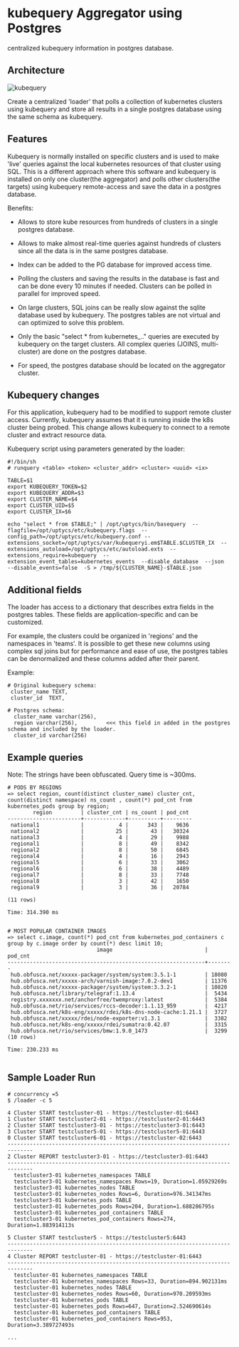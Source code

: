 # kubequery Aggregator using Postgres
centralized kubequery information in postgres database.

## Architecture

![kubequery](https://user-images.githubusercontent.com/10535265/191093727-a8a16f20-e7da-4b90-ac70-16cd8d67d2d4.png)

Create a centralized 'loader' that polls a collection of kubernetes clusters using kubequery and store all results in a single
postgres database using the same schema as kubequery. 


## Features

Kubequery is normally installed on specific clusters and is used to make 'live' queries against the local kubernetes resources of that cluster using SQL.
This is a different approach where this software and kubequery is installed on only one cluster(the aggregator) and polls other clusters(the targets) 
using kubequery remote-access and save the data in a postgres database. 

Benefits:

- Allows to store kube resources from hundreds of clusters in a single postgres database.
- Allows to make almost real-time queries against hundreds of clusters since all the data is in the same postgres database.
- Index can be added to the PG database for improved access time. 
- Polling the clusters and saving the results in the database is fast and can be done every 10 minutes if needed. Clusters can be polled in parallel for improved speed. 
- On large clusters, SQL joins can be really slow against the sqlite database used by kubequery. The postgres tables are not virtual and can optimized to solve this problem.

- Only the basic "select * from kubernetes_.." queries are executed by kubequery on the target clusters. All complex queries (JOINS, multi-cluster) are done on the postgres database.
- For speed, the postgres database should be located on the aggregator cluster.


## Kubequery changes

For this application, kubequery had to be modified to support remote cluster access. Currently, kubequery assumes that it is running
inside the k8s cluster being probed. This change allows kubequery to connect to a remote cluster  and extract resource data.

Kubequery script using parameters generated by the loader:

```
#!/bin/sh
# runquery <table> <token> <cluster_addr> <cluster> <uuid> <ix>

TABLE=$1
export KUBEQUERY_TOKEN=$2
export KUBEQUERY_ADDR=$3
export CLUSTER_NAME=$4
export CLUSTER_UID=$5
export CLUSTER_IX=$6

echo "select * from $TABLE;" | /opt/uptycs/bin/basequery  --flagfile=/opt/uptycs/etc/kubequery.flags  --config_path=/opt/uptycs/etc/kubequery.conf --extensions_socket=/opt/uptycs/var/kubequeryi.em$TABLE.$CLUSTER_IX  --extensions_autoload=/opt/uptycs/etc/autoload.exts  --extensions_require=kubequery  --extension_event_tables=kubernetes_events  --disable_database  --json  --disable_events=false  -S > /tmp/${CLUSTER_NAME}-$TABLE.json

```

## Additional fields

The loader has access to a dictionary that describes extra fields in the postgres tables. 
These fields are application-specific and can be customized.

For example, the clusters could be organized in 'regions' and the namespaces in 'teams'. It is possible to get these new columns using complex sql joins but for performance and ease of use, the postgres tables can be denormalized and these columns added after their parent. 

Example:
``` 
# Original kubequery schema:
 cluster_name TEXT,
 cluster_id  TEXT,

# Postgres schema:
  cluster_name varchar(256),
  region varchar(256),         <<< this field in added in the postgres schema and included by the loader.
  cluster_id varchar(256)
```


## Example queries

Note: The strings have been obfuscated. Query time is ~300ms.

```
# PODS BY REGIONS
=> select region, count(distinct cluster_name) cluster_cnt, count(distinct namespace) ns_count , count(*) pod_cnt from kubernetes_pods group by region;
        region         | cluster_cnt | ns_count | pod_cnt 
-----------------------+-------------+----------+---------
 national1             |           4 |      343 |    9636
 national2             |          25 |       43 |   30324
 national3             |           4 |       29 |    9988
 regional1             |           8 |       49 |    8342
 regional2             |           8 |       50 |    6845
 regional4             |           4 |       16 |    2943
 regional5             |           6 |       33 |    3062
 regional6             |           6 |       38 |    4489
 regional7             |           8 |       33 |    7748
 regional8             |           3 |       42 |    1650
 regional9             |           3 |       36 |   20784

(11 rows)

Time: 314.390 ms


# MOST POPULAR CONTAINER IMAGES
=> select c.image, count(*) pod_cnt from kubernetes_pod_containers c group by c.image order by count(*) desc limit 10;
                            image                             | pod_cnt
--------------------------------------------------------------+--------
 hub.obfusca.net/xxxxx-packager/system/system:3.5.1-1         | 18080
 hub.obfusca.net/xxxxx-arch/varnish-image:7.0.2-dev1          | 11376
 hub.obfusca.net/xxxxx-packager/system/system:3.3.2-1         | 10820
 hub.obfusca.net/library/telegraf:1.13.4                      |  5434
 registry.xxxxxxx.net/anchorfree/twemproxy:latest             |  5384
 hub.obfusca.net/rio/services/rccs-decoder:1.1.13_959         |  4217
 hub.obfusca.net/k8s-eng/xxxxx/rdei/k8s-dns-node-cache:1.21.1 |  3727
 hub.obfusca.net/xxxxx/rdei/node-exporter:v1.3.1              |  3382
 hub.obfusca.net/k8s-eng/xxxxx/rdei/sumatra:0.42.07           |  3315
 hub.obfusca.net/rio/services/bmw:1.9.0_1473                  |  3299
(10 rows)

Time: 230.233 ms
 
```


## Sample Loader Run

```
# concurrency =5
$ /loader -c 5 

4 Cluster START testcluster-01 - https://testcluster-01:6443 
1 Cluster START testcluster2-01 - https://testcluster2-01:6443 
2 Cluster START testcluster3-01 - https://testcluster3-01:6443 
3 Cluster START testcluster5-01 - https://testcluster5-01:6443 
0 Cluster START testcluster6-01 - https://testcluster-02:6443 
------------------------------------------------------------------------------
2 Cluster REPORT testcluster3-01 - https://testcluster3-01:6443 
------------------------------------------------------------------------------
  testcluster3-01 kubernetes_namespaces TABLE
  testcluster3-01 kubernetes_namespaces Rows=19, Duration=1.05929269s
  testcluster3-01 kubernetes_nodes TABLE
  testcluster3-01 kubernetes_nodes Rows=6, Duration=976.341347ms
  testcluster3-01 kubernetes_pods TABLE
  testcluster3-01 kubernetes_pods Rows=204, Duration=1.688286795s
  testcluster3-01 kubernetes_pod_containers TABLE
  testcluster3-01 kubernetes_pod_containers Rows=274, Duration=1.883914113s

5 Cluster START testcluster5 - https://testcluster5:6443 
------------------------------------------------------------------------------
4 Cluster REPORT testcluster-01 - https://testcluster-01:6443 
------------------------------------------------------------------------------
  testcluster-01 kubernetes_namespaces TABLE
  testcluster-01 kubernetes_namespaces Rows=33, Duration=894.902131ms
  testcluster-01 kubernetes_nodes TABLE
  testcluster-01 kubernetes_nodes Rows=60, Duration=970.209593ms
  testcluster-01 kubernetes_pods TABLE
  testcluster-01 kubernetes_pods Rows=647, Duration=2.524690614s
  testcluster-01 kubernetes_pod_containers TABLE
  testcluster-01 kubernetes_pod_containers Rows=953, Duration=3.389727493s

...

```


